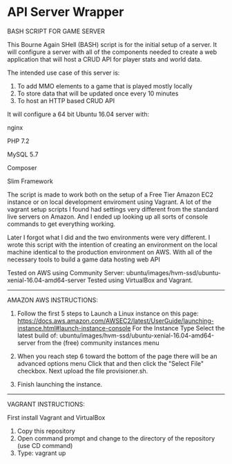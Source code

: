 # API Server Wrapper

BASH SCRIPT FOR GAME SERVER 

This Bourne Again SHell (BASH) script is for the initial setup of a server.
It will configure a server with all of the components needed to create a web
application that will host a CRUD API for player stats and world data.  

The intended use case of this server is:

1. To add MMO elements to a game that is played mostly locally
2. To store data that will be updated once every 10 minutes
3. To host an HTTP based CRUD API 

It will configure a 64 bit Ubuntu 16.04 server with:

nginx

PHP 7.2

MySQL 5.7

Composer

Slim Framework


The script is made to work both on the setup of a Free Tier Amazon EC2 instance or 
on local development enviroment using Vagrant.   A lot of the vagrant setup scripts
I found had settings very different from the standard live servers on Amazon.  And
I  ended up looking up all sorts of console commands to get everything working.  

Later I forgot what I did and the two environments were very different.  I wrote this
script with the intention of creating an environment on the local machine identical to the
production environment on AWS.  With all of the necessary tools to build a game data hosting
web API

Tested on AWS using Community Server:  ubuntu/images/hvm-ssd/ubuntu-xenial-16.04-amd64-server
Tested using VirtualBox and Vagrant.

-------------------------------------------------------------------------------------------

AMAZON AWS INSTRUCTIONS:

1. Follow the first 5 steps to Launch a Linux instance on this page: 
   https://docs.aws.amazon.com/AWSEC2/latest/UserGuide/launching-instance.html#launch-instance-console
   For the Instance Type Select the latest build of:  ubuntu/images/hvm-ssd/ubuntu-xenial-16.04-amd64-server
   from the (free) community instances menu
   
2.  When you reach step 6 toward the bottom of the page there will be an advanced options menu
    Click that and then click the "Select File" checkbox.  Next upload the file provisioner.sh.
    
3.  Finish launching the instance.
   

---------------------------------------------------------------------------------------------

VAGRANT INSTRUCTIONS:

First install Vagrant and VirtualBox

1. Copy this repository
2. Open command prompt and change to the directory of the repository (use CD command) 
3. Type: vagrant up 


